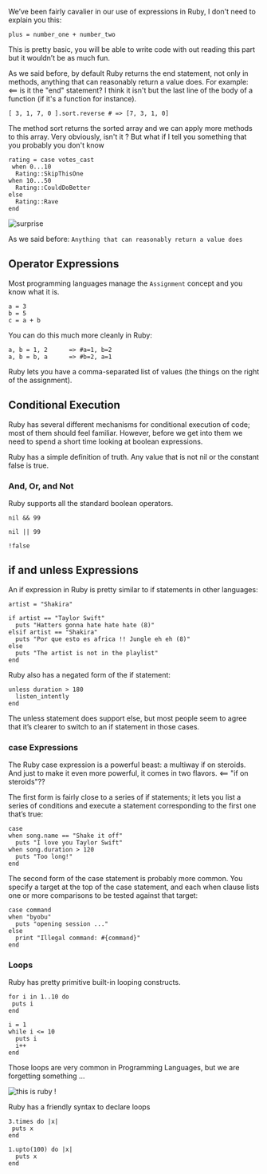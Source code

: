 We’ve been fairly cavalier in our use of expressions in Ruby, I don't need to explain you this:

`plus = number_one + number_two`

This is pretty basic, you will be able to write code with out reading this part but it wouldn’t be as much fun.

As we said before, by default Ruby returns the end statement, not only in methods, anything that can reasonably return a value does. For example: <== is it the "end" statement? I think it isn't but the last line of the body of a function (if it's a function for instance).

`[ 3, 1, 7, 0 ].sort.reverse # => [7, 3, 1, 0]`

The method sort returns the sorted array and we can apply more methods to this array. Very obviously, isn't it ? But what if I tell you something that you probably you don't know

```
rating = case votes_cast
￼when 0...10
  Rating::SkipThisOne
when 10...50
  Rating::CouldDoBetter
else
  Rating::Rave
end
```

![surprise](http://tooply.com/photo/item/570/5341006757412.jpg)

As we said before: `Anything that can reasonably return a value does`

## Operator Expressions

Most programming languages manage the `Assignment` concept and you know what it is.

```
a = 3
b = 5
c = a + b
```

You can do this much more cleanly in Ruby:

```
a, b = 1, 2      => #a=1, b=2
a, b = b, a      => #b=2, a=1
```

Ruby lets you have a comma-separated list of values (the things on the right of the assignment).

## Conditional Execution

Ruby has several different mechanisms for conditional execution of code; most of them should feel familiar.
However, before we get into them we need to spend a short time looking at boolean expressions.

Ruby has a simple definition of truth. Any value that is not nil or the constant false is true.

### And, Or, and Not

Ruby supports all the standard boolean operators.

`nil && 99`

`nil || 99`

`!false`

## if and unless Expressions

An if expression in Ruby is pretty similar to if statements in other languages:

```
artist = "Shakira"

if artist == "Taylor Swift"
  puts "Hatters gonna hate hate hate (8)"
elsif artist == "Shakira"
  puts "Por que esto es africa !! Jungle eh eh (8)"
else
  puts "The artist is not in the playlist"
end
```

Ruby also has a negated form of the if statement:

```
unless duration > 180
  listen_intently
end
```

The unless statement does support else, but most people seem to agree that it’s clearer to switch to an if statement in those cases.

### case Expressions

The Ruby case expression is a powerful beast: a multiway if on steroids. And just to make it even more powerful, it comes in two flavors. <== "if on steroids"??

The first form is fairly close to a series of if statements; it lets you list a series of conditions and execute a statement corresponding to the first one that’s true:

```
case
when song.name == "Shake it off"
  puts "I love you Taylor Swift"
when song.duration > 120
  puts "Too long!"
end
```

The second form of the case statement is probably more common. You specify a target at the top of the case statement, and each when clause lists one or more comparisons to be tested against that target:

```
case command
when "byobu"
  puts "opening session ..."
else
  print "Illegal command: #{command}"
end
```

### Loops

Ruby has pretty primitive built-in looping constructs.

```
for i in 1..10 do
 puts i
end
```

```
i = 1
while i <= 10
  puts i
  i++
end
```

Those loops are very common in Programming Languages, but we are forgetting something ...

![this is ruby !](http://cdn.meme.am/instances/56277206.jpg)

Ruby has a friendly syntax to declare loops

```
3.times do |x|
 puts x
end
```

```
1.upto(100) do |x|
  puts x
end
```
